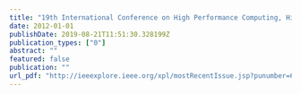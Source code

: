 ```yaml
---
title: "19th International Conference on High Performance Computing, HiPC 2012, Pune, India, December 18-22, 2012"
date: 2012-01-01
publishDate: 2019-08-21T11:51:30.328199Z
publication_types: ["0"]
abstract: ""
featured: false
publication: ""
url_pdf: "http://ieeexplore.ieee.org/xpl/mostRecentIssue.jsp?punumber=6504607"
---
```


